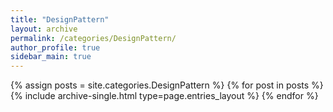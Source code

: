 ```yaml
---
title: "DesignPattern"
layout: archive
permalink: /categories/DesignPattern/
author_profile: true
sidebar_main: true
---
```


{% assign posts = site.categories.DesignPattern %}
{% for post in posts %}
{% include archive-single.html type=page.entries_layout %}
{% endfor %}